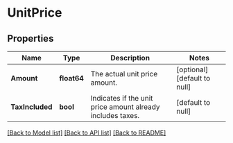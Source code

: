 # UnitPrice

## Properties
Name | Type | Description | Notes
------------ | ------------- | ------------- | -------------
**Amount** | **float64** | The actual unit price amount. | [optional] [default to null]
**TaxIncluded** | **bool** | Indicates if the unit price amount already includes taxes. | [default to null]

[[Back to Model list]](../README.md#documentation-for-models) [[Back to API list]](../README.md#documentation-for-api-endpoints) [[Back to README]](../README.md)

